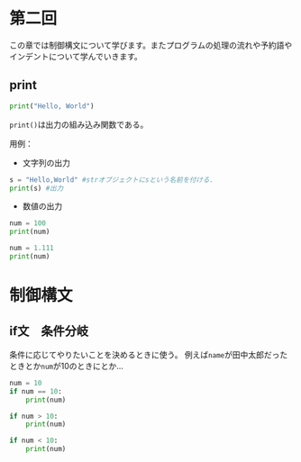 # 第二回
この章では制御構文について学びます。またプログラムの処理の流れや予約語やインデントについて学んでいきます。

## print

```python:p.py
print("Hello, World")
```

`print()`は出力の組み込み関数である。  

用例：  
- 文字列の出力

```python:s.py
s = "Hello,World" #strオブジェクトにsという名前を付ける.
print(s) #出力
```  

- 数値の出力

```python:num.py
num = 100
print(num)

num = 1.111
print(num)
```

# 制御構文

## if文　条件分岐
条件に応じてやりたいことを決めるときに使う。
例えば`name`が田中太郎だったときとか`num`が10のときにとか…  

```python:if.py
num = 10
if num == 10:
    print(num)

if num > 10:
    print(num)

if num < 10:
    print(num)
```
